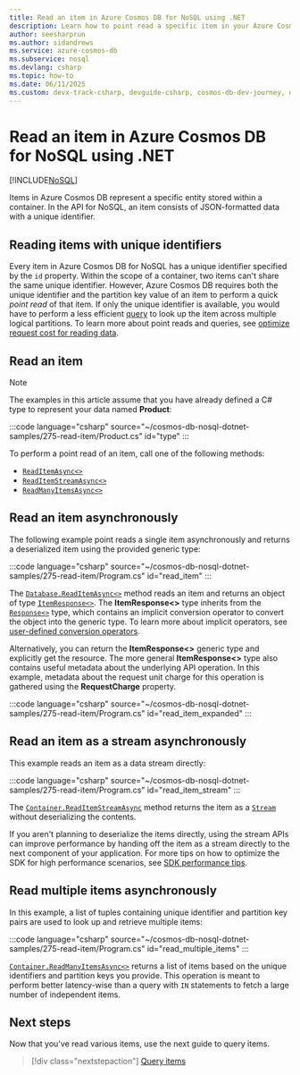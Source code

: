 ```yaml
---
title: Read an item in Azure Cosmos DB for NoSQL using .NET
description: Learn how to point read a specific item in your Azure Cosmos DB for NoSQL container using the .NET SDK.
author: seesharprun
ms.author: sidandrews
ms.service: azure-cosmos-db
ms.subservice: nosql
ms.devlang: csharp
ms.topic: how-to
ms.date: 06/11/2025
ms.custom: devx-track-csharp, devguide-csharp, cosmos-db-dev-journey, devx-track-dotnet
---
```


# Read an item in Azure Cosmos DB for NoSQL using .NET

[!INCLUDE[NoSQL](../includes/appliesto-nosql.md)]

Items in Azure Cosmos DB represent a specific entity stored within a container. In the API for NoSQL, an item consists of JSON-formatted data with a unique identifier.

## Reading items with unique identifiers

Every item in Azure Cosmos DB for NoSQL has a unique identifier specified by the ``id`` property. Within the scope of a container, two items can't share the same unique identifier. However, Azure Cosmos DB requires both the unique identifier and the partition key value of an item to perform a quick *point read* of that item. If only the unique identifier is available, you would have to perform a less efficient [query](how-to-dotnet-query-items.md) to look up the item across multiple logical partitions. To learn more about point reads and queries, see [optimize request cost for reading data](../optimize-cost-reads-writes.md#reading-data-point-reads-and-queries).

## Read an item

> [!NOTE]
> The examples in this article assume that you have already defined a C# type to represent your data named **Product**:
>
> :::code language="csharp" source="~/cosmos-db-nosql-dotnet-samples/275-read-item/Product.cs" id="type" :::
>

To perform a point read of an item, call one of the following methods:

- [``ReadItemAsync<>``](#read-an-item-asynchronously)
- [``ReadItemStreamAsync<>``](#read-an-item-as-a-stream-asynchronously)
- [``ReadManyItemsAsync<>``](#read-multiple-items-asynchronously)

## Read an item asynchronously

The following example point reads a single item asynchronously and returns a deserialized item using the provided generic type:

:::code language="csharp" source="~/cosmos-db-nosql-dotnet-samples/275-read-item/Program.cs" id="read_item" :::

The [``Database.ReadItemAsync<>``](/dotnet/api/microsoft.azure.cosmos.container.readitemasync) method reads an item and returns an object of type [``ItemResponse<>``](/dotnet/api/microsoft.azure.cosmos.itemresponse-1). The **ItemResponse<>** type inherits from the [``Response<>``](/dotnet/api/microsoft.azure.cosmos.response-1) type, which contains an implicit conversion operator to convert the object into the generic type. To learn more about implicit operators, see [user-defined conversion operators](/dotnet/csharp/language-reference/operators/user-defined-conversion-operators).

Alternatively, you can return the **ItemResponse<>** generic type and explicitly get the resource. The more general **ItemResponse<>** type also contains useful metadata about the underlying API operation. In this example, metadata about the request unit charge for this operation is gathered using the **RequestCharge** property.

:::code language="csharp" source="~/cosmos-db-nosql-dotnet-samples/275-read-item/Program.cs" id="read_item_expanded" :::

## Read an item as a stream asynchronously

This example reads an item as a data stream directly:

:::code language="csharp" source="~/cosmos-db-nosql-dotnet-samples/275-read-item/Program.cs" id="read_item_stream" :::

The [``Container.ReadItemStreamAsync``](/dotnet/api/microsoft.azure.cosmos.container.readitemstreamasync) method returns the item as a [``Stream``](/dotnet/api/system.io.stream) without deserializing the contents.

If you aren't planning to deserialize the items directly, using the stream APIs can improve performance by handing off the item as a stream directly to the next component of your application. For more tips on how to optimize the SDK for high performance scenarios, see [SDK performance tips](performance-tips-dotnet-sdk-v3.md#sdk-usage).

## Read multiple items asynchronously

In this example, a list of tuples containing unique identifier and partition key pairs are used to look up and retrieve multiple items:

:::code language="csharp" source="~/cosmos-db-nosql-dotnet-samples/275-read-item/Program.cs" id="read_multiple_items" :::

[``Container.ReadManyItemsAsync<>``](/dotnet/api/microsoft.azure.cosmos.container.readmanyitemsasync) returns a list of items based on the unique identifiers and partition keys you provide. This operation is meant to perform better latency-wise than a query with `IN` statements to fetch a large number of independent items.

## Next steps

Now that you've read various items, use the next guide to query items.

> [!div class="nextstepaction"]
> [Query items](how-to-dotnet-query-items.md)
